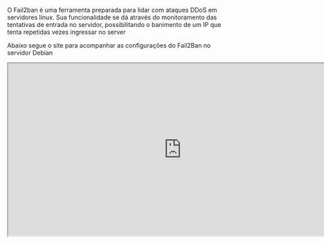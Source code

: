 O Fail2ban é uma ferramenta preparada para lidar com ataques DDoS em servidores linux.
Sua funcionalidade se dá através do monitoramento das tentativas de entrada no servidor, possibilitando o banimento de um IP que tenta repetidas vezes ingressar no server

Abaixo segue o site para acompanhar as configurações do Fail2Ban no servidor Debian

<iframe
		  id="inlineFrameExample"
		  title="Inline Frame Example"
		  width="800"
		  height="400"
		  src="https://www.hostinger.com.br/tutoriais/como-proteger-centos-6-vps-com-fail2ban">
	</iframe>	
	